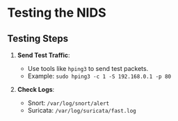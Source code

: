 # Testing the NIDS

## Testing Steps

1. **Send Test Traffic**:
   - Use tools like `hping3` to send test packets.
   - Example: `sudo hping3 -c 1 -S 192.168.0.1 -p 80`

2. **Check Logs**:
   - Snort: `/var/log/snort/alert`
   - Suricata: `/var/log/suricata/fast.log`
